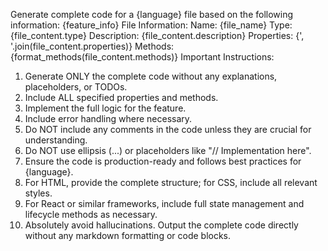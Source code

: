 Generate complete code for a {language} file based on the following information:
{feature_info}
File Information:
Name: {file_name}
Type: {file_content.type}
Description: {file_content.description}
Properties: {', '.join(file_content.properties)}
Methods:
{format_methods(file_content.methods)}
Important Instructions:
1. Generate ONLY the complete code without any explanations, placeholders, or TODOs.
2. Include ALL specified properties and methods.
3. Implement the full logic for the feature.
4. Include error handling where necessary.
5. Do NOT include any comments in the code unless they are crucial for understanding.
6. Do NOT use ellipsis (...) or placeholders like "// Implementation here".
7. Ensure the code is production-ready and follows best practices for {language}.
8. For HTML, provide the complete structure; for CSS, include all relevant styles.
9. For React or similar frameworks, include full state management and lifecycle methods as necessary.
10. Absolutely avoid hallucinations.
Output the complete code directly without any markdown formatting or code blocks.
